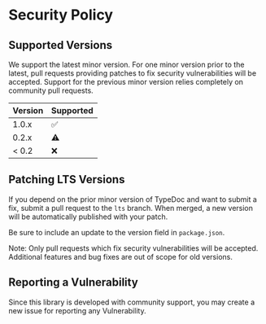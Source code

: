 # Security Policy

## Supported Versions

We support the latest minor version. 
For one minor version prior to the latest, pull requests providing patches to fix security vulnerabilities will be accepted. 
Support for the previous minor version relies completely on community pull requests.

| Version | Supported          |
| ------- | ------------------ |
| 1.0.x   | :white_check_mark: |
| 0.2.x   | :warning:          |
| < 0.2   | :x:                |

## Patching LTS Versions

If you depend on the prior minor version of TypeDoc and want to submit a fix, submit a pull request
to the `lts` branch. When merged, a new version will be automatically published with your patch.

Be sure to include an update to the version field in `package.json`.

Note: Only pull requests which fix security vulnerabilities will be accepted. Additional features and bug fixes are out of scope for old versions.

## Reporting a Vulnerability
Since this library is developed with community support, you may create a new issue for reporting any Vulnerability.
